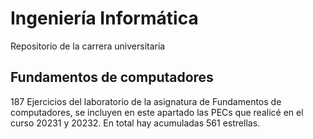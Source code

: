 # Ingeniería Informática
Repositorio de la carrera universitaria

## Fundamentos de computadores
187 Ejercicios del laboratorio de la asignatura de Fundamentos de computadores, se incluyen en este apartado las PECs que realicé en el curso 20231 y 20232. En total hay acumuladas 561 estrellas.